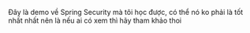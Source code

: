 Đây là demo về Spring Security mà tôi học được, có thể nó ko phải là tốt nhất nhất nên là nếu ai có xem thì hãy tham khảo thoi

